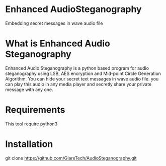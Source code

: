 # Enhanced AudioSteganography

Embedding secret messages in wave audio file

# What is Enhanced Audio Steganography
Enhanced Audio Steganography is a python based program for audio steganography using LSB, AES encryption and Mid-point Circle Generation Algorithm. You can hide your secret text messages in wave audio file. you can play this audio in any media player and secretly share your private message with any one.

# Requirements
This tool require python3

# Installation
git clone https://github.com/GlareTech/AudioSteganography.git

